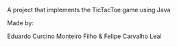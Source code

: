 A project that implements the TicTacToe game using Java

Made by:

Eduardo Curcino Monteiro Filho &
Felipe Carvalho Leal
